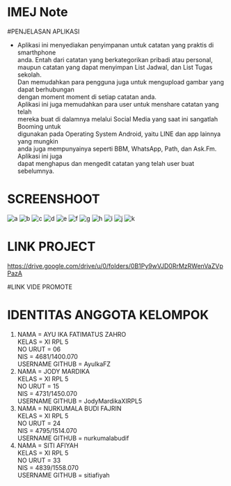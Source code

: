 # IMEJ Note

#PENJELASAN APLIKASI
* Aplikasi ini menyediakan penyimpanan untuk catatan yang praktis di smarthphone
<br> anda. Entah dari catatan yang berkategorikan pribadi atau personal, 
<br> maupun catatan yang dapat menyimpan List Jadwal, dan List Tugas sekolah.
<br> Dan memudahkan para pengguna juga untuk mengupload gambar yang dapat berhubungan 
<br> dengan moment moment di setiap catatan anda. 
<br> Aplikasi ini juga memudahkan para user untuk menshare catatan yang telah 
<br> mereka buat di dalamnya melalui Social Media yang saat ini sangatlah Booming untuk 
<br> digunakan pada Operating System Android, yaitu LINE dan app lainnya yang mungkin 
<br> anda juga mempunyainya seperti BBM, WhatsApp, Path, dan Ask.Fm. Aplikasi ini juga
<br>  dapat menghapus dan mengedit catatan yang telah user buat sebelumnya.

# SCREENSHOOT
![a](https://github.com/sitiafiyah/TA/blob/master/a.png)
![b](https://github.com/sitiafiyah/TA/blob/master/b.png)
![c](https://github.com/sitiafiyah/TA/blob/master/c.png)
![d](https://github.com/sitiafiyah/TA/blob/master/d.png)
![e](https://github.com/sitiafiyah/TA/blob/master/e.png)
![f](https://github.com/sitiafiyah/TA/blob/master/f.png)
![g](https://github.com/sitiafiyah/TA/blob/master/g.png)
![h](https://github.com/sitiafiyah/TA/blob/master/h.png)
![i](https://github.com/sitiafiyah/TA/blob/master/i.png)
![j](https://github.com/sitiafiyah/TA/blob/master/j.png)
![k](https://github.com/sitiafiyah/TA/blob/master/k.png)

# LINK PROJECT
https://drive.google.com/drive/u/0/folders/0B1Py9wVJD0RrMzRWenVaZVpPazA

#LINK VIDE PROMOTE

# IDENTITAS ANGGOTA KELOMPOK
1. NAMA = AYU IKA FATIMATUS ZAHRO 
   <br> KELAS = XI RPL 5
   <br> NO URUT = 06
   <br> NIS = 4681/1400.070
   <br> USERNAME GITHUB = AyuIkaFZ 
2. NAMA = JODY MARDIKA
   <br> KELAS = XI RPL 5
   <br> NO URUT = 15
   <br> NIS = 4731/1450.070
   <br> USERNAME GITHUB = JodyMardikaXIRPL5
3. NAMA = NURKUMALA BUDI FAJRIN
   <br> KELAS = XI RPL 5
   <br> NO URUT = 24
   <br> NIS = 4795/1514.070
   <br> USERNAME GITHUB = nurkumalabudif
4. NAMA = SITI AFIYAH
   <br> KELAS = XI RPL 5
   <br> NO URUT = 33
   <br> NIS = 4839/1558.070
   <br> USERNAME GITHUB = sitiafiyah
